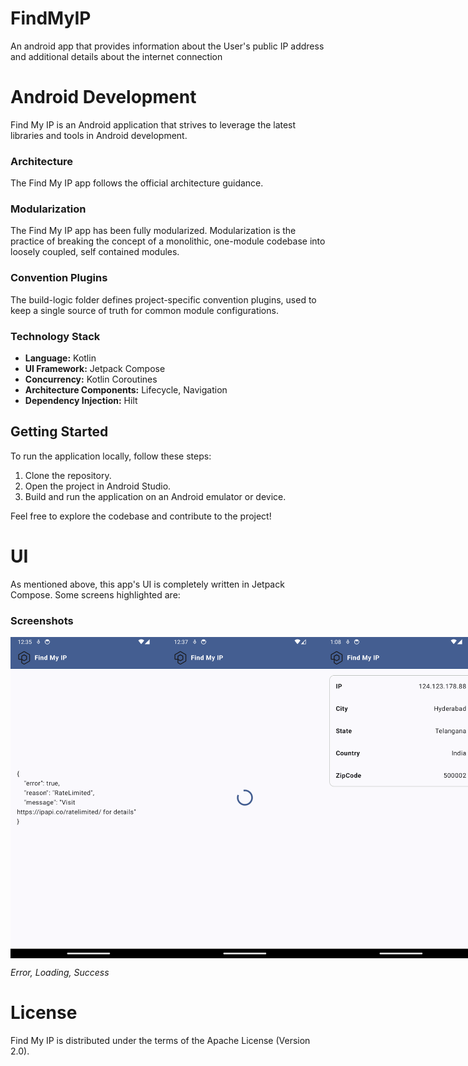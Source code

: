 # FindMyIP
An android app that provides information about the User's public IP address and additional details about the internet connection

# Android Development
Find My IP is an Android application that strives to leverage the latest libraries and tools in Android development.

### Architecture
The Find My IP app follows the official architecture guidance.

### Modularization
The Find My IP app has been fully modularized.
Modularization is the practice of breaking the concept of a monolithic, one-module codebase into loosely coupled, self contained modules.

### Convention Plugins
The build-logic folder defines project-specific convention plugins, used to keep a single source of truth for common module configurations.

### Technology Stack
- **Language:** Kotlin
- **UI Framework:** Jetpack Compose
- **Concurrency:** Kotlin Coroutines
- **Architecture Components:** Lifecycle, Navigation
- **Dependency Injection:** Hilt

## Getting Started
To run the application locally, follow these steps:

1. Clone the repository.
2. Open the project in Android Studio.
3. Build and run the application on an Android emulator or device.

Feel free to explore the codebase and contribute to the project!

# UI
As mentioned above, this app's UI is completely written in Jetpack Compose. Some screens highlighted are:

### Screenshots
<div style="display: flex; justify-content: space-between;">
  <img src="screenshots/error.png" alt="Error" width="250"/>
  <img src="screenshots/loading.png" alt="Loading" width="250"/>
  <img src="screenshots/success.png" alt="Success" width="250"/>
</div>

*Error, Loading, Success*

# License
Find My IP is distributed under the terms of the Apache License (Version 2.0).
